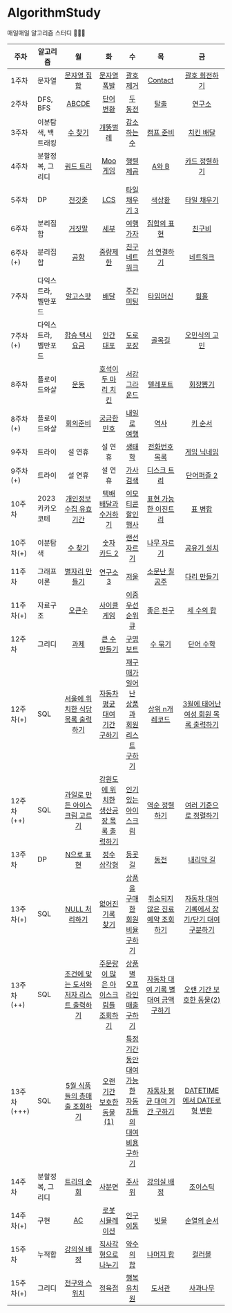 # AlgorithmStudy

매일매일 알고리즘 스터디 👩‍💻🔥

| 주차  | 알고리즘                |                                        월                                         |                                      화                                      |                           수                           |                                       목                                       |                                        금                                        |
| ----- | ----------------------- | :-------------------------------------------------------------------------------: | :--------------------------------------------------------------------------: | :----------------------------------------------------: | :----------------------------------------------------------------------------: | :------------------------------------------------------------------------------: |
| 1주차 | 문자열                  |               [문자열 집합](https://www.acmicpc.net/problem/14425)                |             [문자열 폭발](https://www.acmicpc.net/problem/9935)              |   [괄호 제거](https://www.acmicpc.net/problem/2800)    |                [Contact](https://www.acmicpc.net/problem/1013)                 | [괄호 회전하기](https://school.programmers.co.kr/learn/courses/30/lessons/76502) |
| 2주차 | DFS, BFS                |                  [ABCDE](https://www.acmicpc.net/problem/13023)                   | [단어 변환](https://school.programmers.co.kr/learn/courses/30/lessons/43163) |    [두 동전](https://www.acmicpc.net/problem/16197)    |                  [탈출](https://www.acmicpc.net/problem/3055)                  |                 [연구소](https://www.acmicpc.net/problem/14502)                  |
| 3주차 | 이분탐색, 백트래킹      |                  [수 찾기](https://www.acmicpc.net/problem/1920)                  |               [개똥벌레](https://www.acmicpc.net/problem/3020)               |  [감소하는 수](https://www.acmicpc.net/problem/1038)   |               [캠프 준비](https://www.acmicpc.net/problem/16938)               |                [치킨 배달](https://www.acmicpc.net/problem/15686)                |
| 4주차 | 분할정복, 그리디        |                 [쿼드 트리](https://www.acmicpc.net/problem/1992)                 |               [Moo 게임](https://www.acmicpc.net/problem/5904)               |   [행렬 제곱](https://www.acmicpc.net/problem/10830)   |                 [A와 B](https://www.acmicpc.net/problem/12904)                 |              [카드 정렬하기](https://www.acmicpc.net/problem/1715)               |
| 5주차 | DP                      |                  [전깃줄](https://www.acmicpc.net/problem/2565)                   |                 [LCS](https://www.acmicpc.net/problem/9251)                  | [타일 채우기 3](https://www.acmicpc.net/problem/14852) |                 [색상환](https://www.acmicpc.net/problem/2482)                 |               [타일 채우기](https://www.acmicpc.net/problem/2133)                |
| 6주차 | 분리집합                |                  [거짓말](https://www.acmicpc.net/problem/1043)                   |                [세부](https://www.acmicpc.net/problem/13905)                 |   [여행 가자](https://www.acmicpc.net/problem/1976)    |              [집합의 표현](https://www.acmicpc.net/problem/1717)               |                 [친구비](https://www.acmicpc.net/problem/16562)                  |
| 6주차(+) | 분리집합             |                   [공항](https://www.acmicpc.net/problem/10775)                   |               [중량제한](https://www.acmicpc.net/problem/1939)               | [친구 네트워크](https://www.acmicpc.net/problem/4195)  | [섬 연결하기](https://school.programmers.co.kr/learn/courses/30/lessons/42861) |   [네트워크](https://school.programmers.co.kr/learn/courses/30/lessons/43162)    |
| 7주차 | 다익스트라, 벨만포드    |                 [알고스팟](https://www.acmicpc.net/problem/1261)                  |   [배달](https://school.programmers.co.kr/learn/courses/30/lessons/12978)    |   [주간 미팅](https://www.acmicpc.net/problem/12834)   |               [타임머신](https://www.acmicpc.net/problem/11657)                |                   [웜홀](https://www.acmicpc.net/problem/1865)                   |
| 7주차(+) | 다익스트라, 벨만포드 | [합승 택시 요금](https://school.programmers.co.kr/learn/courses/30/lessons/72413) |              [인간 대포](https://www.acmicpc.net/problem/10473)              |   [도로 포장](https://www.acmicpc.net/problem/1162)    |                 [골목길](https://www.acmicpc.net/problem/1738)                 |              [오민식의 고민](https://www.acmicpc.net/problem/1219)               |
| 8주차 | 플로이드와샬 | [운동](https://www.acmicpc.net/problem/1956) |              [호석이 두 마리 치킨](https://www.acmicpc.net/problem/21278)              |   [서강그라운드](https://www.acmicpc.net/problem/14938)    |                 [텔레포트](https://www.acmicpc.net/problem/16958)                 |              [회장뽑기](https://www.acmicpc.net/problem/2660)               |
| 8주차(+) | 플로이드와샬 | [회의준비](https://www.acmicpc.net/problem/2610) |              [궁금한 민호](https://www.acmicpc.net/problem/1507)              |   [내일로 여행](https://www.acmicpc.net/problem/13168)    |                 [역사](https://www.acmicpc.net/problem/1613)                 |              [키 순서](https://www.acmicpc.net/problem/2458)               |
| 9주차 | 트라이 | 설 연휴 | 설 연휴 |   [생태학](https://www.acmicpc.net/problem/4358)    |                 [전화번호 목록](https://www.acmicpc.net/problem/5052)                 |              [게임 닉네임](https://www.acmicpc.net/problem/16934)               |
| 9주차(+) | 트라이 | 설 연휴 | 설 연휴 |   [가사 검색](https://school.programmers.co.kr/learn/courses/30/lessons/60060)    |                 [디스크 트리](https://www.acmicpc.net/problem/7432)                 |              [단어퍼즐 2](https://www.acmicpc.net/problem/13502)               |
| 10주차 | 2023 카카오 코테 | [개인정보 수집 유효기간](https://school.programmers.co.kr/learn/courses/30/lessons/150370) | [택배 배달과 수거하기](https://school.programmers.co.kr/learn/courses/30/lessons/150369) |   [이모티콘 할인행사](https://school.programmers.co.kr/learn/courses/30/lessons/150368)    |                 [표현 가능한 이진트리](https://school.programmers.co.kr/learn/courses/30/lessons/150367)                 |              [표 병합](https://school.programmers.co.kr/learn/courses/30/lessons/150366)               |
| 10주차(+) | 이분탐색 | [수 찾기](https://www.acmicpc.net/problem/1920) |   [숫자 카드 2](https://www.acmicpc.net/problem/10816)    |                 [랜선 자르기](https://www.acmicpc.net/problem/1654)                 |              [나무 자르기](https://www.acmicpc.net/problem/2805)               | [공유기 설치](https://www.acmicpc.net/problem/2110) |
| 11주차 | 그래프 이론 | [별자리 만들기](https://www.acmicpc.net/problem/4386) | [연구소 3](https://www.acmicpc.net/problem/17142) |   [저울](https://www.acmicpc.net/problem/10159)    |                 [소문난 칠공주](https://www.acmicpc.net/problem/1941)                 |              [다리 만들기](https://www.acmicpc.net/problem/2146)               |
| 11주차(+) | 자료구조 | [오큰수](https://www.acmicpc.net/problem/17298) |   [사이클 게임](https://www.acmicpc.net/problem/20040)    |                 [이중 우선순위 큐](https://www.acmicpc.net/problem/7662)                 |              [좋은 친구](https://www.acmicpc.net/problem/3078)               | [세 수의 합](https://www.acmicpc.net/problem/2295) |
| 12주차 | 그리디 | [과제](https://www.acmicpc.net/problem/13904) | [큰 수 만들기](https://school.programmers.co.kr/learn/courses/30/lessons/42883) |   [구명보트](https://school.programmers.co.kr/learn/courses/30/lessons/42885)    |                 [수 묶기](https://www.acmicpc.net/problem/1744)                 |              [단어 수학](https://www.acmicpc.net/problem/1339)               |
| 12주차(+) | SQL | [서울에 위치한 식당 목록 출력하기](https://school.programmers.co.kr/learn/courses/30/lessons/131118) |   [자동차 평균 대여 기간 구하기](https://school.programmers.co.kr/learn/courses/30/lessons/157342)    |                 [재구매가 일어난 상품과 회원 리스트 구하기](https://school.programmers.co.kr/learn/courses/30/lessons/131536)                 |              [상위 n개 레코드](https://school.programmers.co.kr/learn/courses/30/lessons/59405)               | [3월에 태어난 여성 회원 목록 출력하기](https://school.programmers.co.kr/learn/courses/30/lessons/131120) |
| 12주차(++) | SQL | [과일로 만든 아이스크림 고르기](https://school.programmers.co.kr/learn/courses/30/lessons/133025) |   [강원도에 위치한 생산공장 목록 출력하기](https://school.programmers.co.kr/learn/courses/30/lessons/131112)    |                 [인기있는 아이스크림](https://school.programmers.co.kr/learn/courses/30/lessons/133024)                 |              [역순 정렬하기](https://school.programmers.co.kr/learn/courses/30/lessons/59035)               | [여러 기준으로 정렬하기](https://school.programmers.co.kr/learn/courses/30/lessons/59404)
| 13주차 | DP | [N으로 표현](https://school.programmers.co.kr/learn/courses/30/lessons/42895) | [정수 삼각형](https://school.programmers.co.kr/learn/courses/30/lessons/43105) |   [등굣길](https://school.programmers.co.kr/learn/courses/30/lessons/42898)    |                 [동전](https://www.acmicpc.net/problem/2294)                 |              [내리막 길](https://www.acmicpc.net/problem/1520)               |
| 13주차(+) | SQL | [NULL 처리하기](https://school.programmers.co.kr/learn/courses/30/lessons/59410) |   [없어진 기록 찾기](https://school.programmers.co.kr/learn/courses/30/lessons/59042)    |                 [상품을 구매한 회원 비율 구하기](https://school.programmers.co.kr/learn/courses/30/lessons/131534)                 |              [취소되지 않은 진료 예약 조회하기](https://school.programmers.co.kr/learn/courses/30/lessons/132204)               | [자동차 대여 기록에서 장기/단기 대여 구분하기](https://school.programmers.co.kr/learn/courses/30/lessons/151138) |
| 13주차(++) | SQL | [조건에 맞는 도서와 저자 리스트 출력하기](https://school.programmers.co.kr/learn/courses/30/lessons/144854) |   [주문량이 많은 아이스크림들 조회하기](https://school.programmers.co.kr/learn/courses/30/lessons/133027)    |                 [상품 별 오프라인 매출 구하기](https://school.programmers.co.kr/learn/courses/30/lessons/131533)                 |              [자동차 대여 기록 별 대여 금액 구하기](https://school.programmers.co.kr/learn/courses/30/lessons/151141)               | [오랜 기간 보호한 동물(2)](https://school.programmers.co.kr/learn/courses/30/lessons/59411) |
| 13주차(+++) | SQL | [5월 식품들의 총매출 조회하기](https://school.programmers.co.kr/learn/courses/30/lessons/131117) |   [오랜 기간 보호한 동물(1)](https://school.programmers.co.kr/learn/courses/30/lessons/59044)    |                 [특정 기간동안 대여 가능한 자동차들의 대여비용 구하기](https://school.programmers.co.kr/learn/courses/30/lessons/157339)                 |              [자동차 평균 대여 기간 구하기](https://school.programmers.co.kr/learn/courses/30/lessons/157342)               | [DATETIME에서 DATE로 형 변환](https://school.programmers.co.kr/learn/courses/30/lessons/59414) |
| 14주차 | 분할정복, 그리디 | [트리의 순회](https://www.acmicpc.net/problem/2263) | [사분면](https://www.acmicpc.net/problem/1891) |   [주사위](https://www.acmicpc.net/problem/1041)    |                 [강의실 배정](https://www.acmicpc.net/problem/11000)                 |              [조이스틱](https://school.programmers.co.kr/learn/courses/30/lessons/42860)               |
| 14주차(+) | 구현 | [AC](https://www.acmicpc.net/problem/5430) |   [로봇 시뮬레이션](https://www.acmicpc.net/problem/2174)    |                 [인구 이동](https://www.acmicpc.net/problem/16234)                 |              [빗물](https://www.acmicpc.net/problem/14719)               | [순열의 순서](https://www.acmicpc.net/problem/1722) |
| 15주차 | 누적합 | [강의실 배정](https://www.acmicpc.net/problem/11000) | [직사각형으로 나누기](https://www.acmicpc.net/problem/1451) |   [약수의 합](https://www.acmicpc.net/problem/17425)    |                 [나머지 합](https://www.acmicpc.net/problem/10986)                 |              [컬러볼](https://www.acmicpc.net/problem/10800)               |
| 15주차(+) | 그리디 | [전구와 스위치](https://www.acmicpc.net/problem/2138) |   [정육점](https://www.acmicpc.net/problem/2258)    |                 [행복 유치원](https://www.acmicpc.net/problem/13164)                 |              [도서관](https://www.acmicpc.net/problem/1461)               | [사과나무](https://www.acmicpc.net/problem/19539) |

